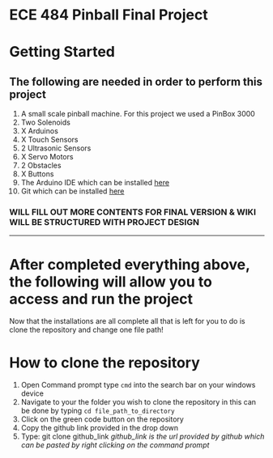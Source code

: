 # ECE 484 Pinball Final Project

# Getting Started
## The following are needed in order to perform this project
1. A small scale pinball machine. For this project we used a PinBox 3000
2. Two Solenoids
3. X Arduinos
4. X Touch Sensors
5. 2 Ultrasonic Sensors
6. X Servo Motors
7. 2 Obstacles
8. X Buttons
9. The Arduino IDE which can be installed [here](https://www.arduino.cc/en/software)
10. Git which can be installed [here](https://git-scm.com/downloads)

### WILL FILL OUT MORE CONTENTS FOR FINAL VERSION & WIKI WILL BE STRUCTURED WITH PROJECT DESIGN

---

# After completed everything above, the following will allow you to access and run the project
Now that the installations are all complete all that is left for you to do is clone the repository and change one file path!

# How to clone the repository
1. Open Command prompt type `cmd` into the search bar on your windows device
2. Navigate to your the folder you wish to clone the repository in this can be done by typing `cd file_path_to_directory`
3. Click on the green code button on the repository
4. Copy the github link provided in the drop down
5. Type: git clone github_link *github_link is the url provided by github which can be pasted by right clicking on the command prompt*
